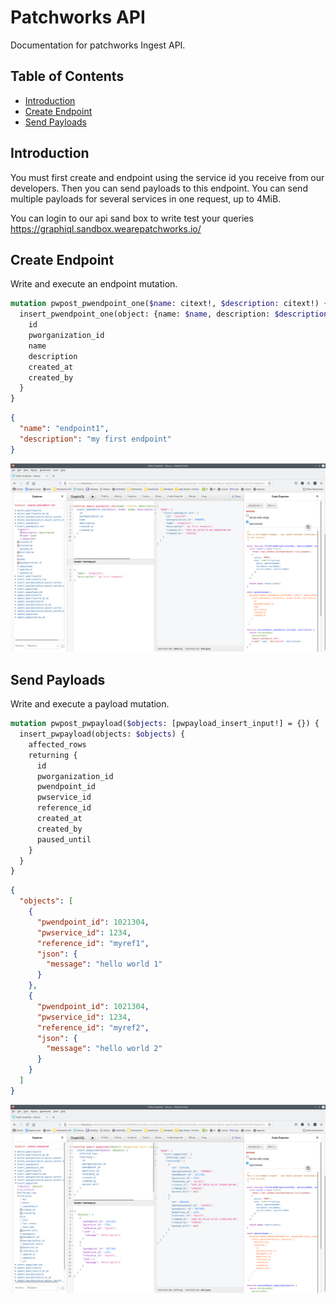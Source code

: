 # Patchworks API

Documentation for patchworks Ingest API.

## Table of Contents

- [Introduction](#introduction)
- [Create Endpoint](#create-endpoint)
- [Send Payloads](#send-payloads)

## Introduction

You must first create and endpoint using the service id you receive from our developers. Then you can send payloads to this endpoint. You can send multiple payloads for several services in one request, up to 4MiB. 

You can login to our api sand box to write test your queries https://graphiql.sandbox.wearepatchworks.io/

## Create Endpoint

Write and execute an endpoint mutation.

```graphql
mutation pwpost_pwendpoint_one($name: citext!, $description: citext!) {
  insert_pwendpoint_one(object: {name: $name, description: $description}) {
    id
    pworganization_id
    name
    description
    created_at
    created_by
  }
}
```


```json
{
  "name": "endpoint1",
  "description": "my first endpoint"
}
```

![Image of endpoint](images/graphiql-insert-endpoint.png)


## Send Payloads

Write and execute a payload mutation.

```graphql
mutation pwpost_pwpayload($objects: [pwpayload_insert_input!] = {}) {
  insert_pwpayload(objects: $objects) {
    affected_rows
    returning {
      id
      pworganization_id
      pwendpoint_id
      pwservice_id
      reference_id
      created_at
      created_by
      paused_until
    }
  }
}
```


```json
{
  "objects": [
    {
      "pwendpoint_id": 1021304,
      "pwservice_id": 1234,
      "reference_id": "myref1",
      "json": {
        "message": "hello world 1"
      }
    },
    {
      "pwendpoint_id": 1021304,
      "pwservice_id": 1234,
      "reference_id": "myref2",
      "json": {
        "message": "hello world 2"
      }
    }
  ]
}
```

![Image of endpoint](images/graphiql-insert-payload.png)

